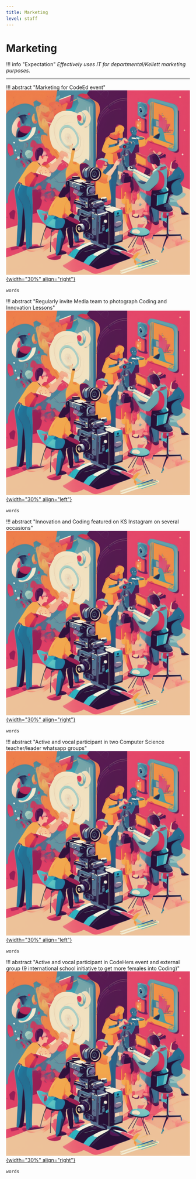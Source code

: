 ```yaml
---
title: Marketing
level: staff
---
```


# Marketing

!!! info "Expectation"
    *Effectively uses IT for departmental/Kellett marketing purposes.*

---

!!! abstract "Marketing for CodeEd event"
    [![Martin Davies](./Assets/VFX.png){width="30%" align="right"}](google.com)

    words

!!! abstract "Regularly invite Media team to photograph Coding and Innovation Lessons"
    [![Martin Davies](./Assets/VFX.png){width="30%" align="left"}](google.com)

    words

!!! abstract "Innovation and Coding featured on KS Instagram on several occasions"
    [![Martin Davies](./Assets/VFX.png){width="30%" align="right"}](google.com)

    words

!!! abstract "Active and vocal participant in two Computer Science teacher/leader whatsapp groups"
    [![Martin Davies](./Assets/VFX.png){width="30%" align="left"}](google.com)

    words

!!! abstract "Active and vocal participant in CodeHers event and external group (9 international school initiative to get more females into Coding)"
    [![Martin Davies](./Assets/VFX.png){width="30%" align="right"}](google.com)

    words

